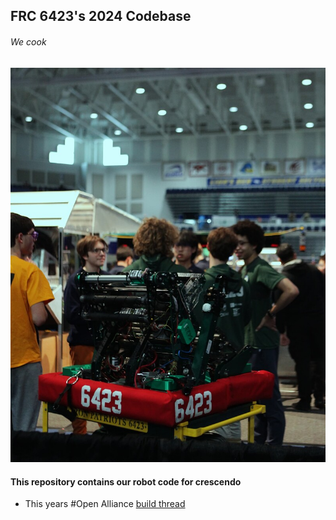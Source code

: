 ## FRC 6423's 2024 Codebase
###### We cook 
![image info](./decibel.jpeg)

#### This repository contains our robot code for crescendo

 - This years #Open Alliance [build thread](https://www.chiefdelphi.com/t/6423-iron-patriots-build-thread-open-alliance-2022-2023/420283)
